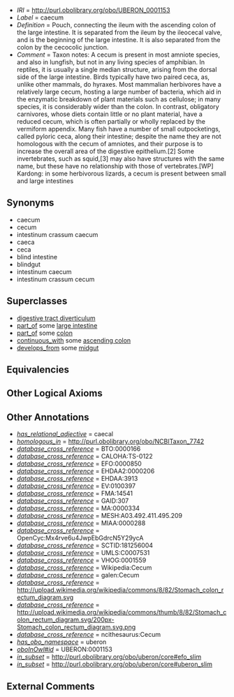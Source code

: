 * *IRI* = http://purl.obolibrary.org/obo/UBERON_0001153
 * *Label* = caecum
 * *Definition* = Pouch, connecting the ileum with the ascending colon of the large intestine. It is separated from the ileum by the ileocecal valve, and is the beginning of the large intestine. It is also separated from the colon by the cecocolic junction.
 * *Comment* = Taxon notes: A cecum is present in most amniote species, and also in lungfish, but not in any living species of amphibian. In reptiles, it is usually a single median structure, arising from the dorsal side of the large intestine. Birds typically have two paired ceca, as, unlike other mammals, do hyraxes. Most mammalian herbivores have a relatively large cecum, hosting a large number of bacteria, which aid in the enzymatic breakdown of plant materials such as cellulose; in many species, it is considerably wider than the colon. In contrast, obligatory carnivores, whose diets contain little or no plant material, have a reduced cecum, which is often partially or wholly replaced by the vermiform appendix. Many fish have a number of small outpocketings, called pyloric ceca, along their intestine; despite the name they are not homologous with the cecum of amniotes, and their purpose is to increase the overall area of the digestive epithelium.[2] Some invertebrates, such as squid,[3] may also have structures with the same name, but these have no relationship with those of vertebrates.[WP] Kardong: in some herbivorous lizards, a cecum is present between small and large intestines

## Synonyms

 * caecum
 * cecum
 * intestinum crassum caecum
 * caeca
 * ceca
 * blind intestine
 * blindgut
 * intestinum caecum
 * intestinum crassum cecum

## Superclasses

 * [digestive tract diverticulum](../../UBERON/54/UBERON_0009854.md)
 * [part_of](../../BFO/50/BFO_0000050.md) some [large intestine](../../UBERON/59/UBERON_0000059.md)
 * [part_of](../../BFO/50/BFO_0000050.md) some [colon](../../UBERON/55/UBERON_0001155.md)
 * [continuous_with](../../FMA/72/FMA_85972.md) some [ascending colon](../../UBERON/56/UBERON_0001156.md)
 * [develops_from](../../RO/02/RO_0002202.md) some [midgut](../../UBERON/45/UBERON_0001045.md)

## Equivalencies


## Other Logical Axioms


## Other Annotations

 * *[has_relational_adjective](../../UBPROP/07/UBPROP_0000007.md)* = caecal
 * *[homologous_in](../../core#homologous/in/core#homologous_in.md)* = http://purl.obolibrary.org/obo/NCBITaxon_7742
 * *[database_cross_reference](../../ef/oboInOwl#hasDbXref.md)* = BTO:0000166
 * *[database_cross_reference](../../ef/oboInOwl#hasDbXref.md)* = CALOHA:TS-0122
 * *[database_cross_reference](../../ef/oboInOwl#hasDbXref.md)* = EFO:0000850
 * *[database_cross_reference](../../ef/oboInOwl#hasDbXref.md)* = EHDAA2:0000206
 * *[database_cross_reference](../../ef/oboInOwl#hasDbXref.md)* = EHDAA:3913
 * *[database_cross_reference](../../ef/oboInOwl#hasDbXref.md)* = EV:0100397
 * *[database_cross_reference](../../ef/oboInOwl#hasDbXref.md)* = FMA:14541
 * *[database_cross_reference](../../ef/oboInOwl#hasDbXref.md)* = GAID:307
 * *[database_cross_reference](../../ef/oboInOwl#hasDbXref.md)* = MA:0000334
 * *[database_cross_reference](../../ef/oboInOwl#hasDbXref.md)* = MESH:A03.492.411.495.209
 * *[database_cross_reference](../../ef/oboInOwl#hasDbXref.md)* = MIAA:0000288
 * *[database_cross_reference](../../ef/oboInOwl#hasDbXref.md)* = OpenCyc:Mx4rve6u4JwpEbGdrcN5Y29ycA
 * *[database_cross_reference](../../ef/oboInOwl#hasDbXref.md)* = SCTID:181256004
 * *[database_cross_reference](../../ef/oboInOwl#hasDbXref.md)* = UMLS:C0007531
 * *[database_cross_reference](../../ef/oboInOwl#hasDbXref.md)* = VHOG:0001559
 * *[database_cross_reference](../../ef/oboInOwl#hasDbXref.md)* = Wikipedia:Cecum
 * *[database_cross_reference](../../ef/oboInOwl#hasDbXref.md)* = galen:Cecum
 * *[database_cross_reference](../../ef/oboInOwl#hasDbXref.md)* = http://upload.wikimedia.org/wikipedia/commons/8/82/Stomach_colon_rectum_diagram.svg
 * *[database_cross_reference](../../ef/oboInOwl#hasDbXref.md)* = http://upload.wikimedia.org/wikipedia/commons/thumb/8/82/Stomach_colon_rectum_diagram.svg/200px-Stomach_colon_rectum_diagram.svg.png
 * *[database_cross_reference](../../ef/oboInOwl#hasDbXref.md)* = ncithesaurus:Cecum
 * *[has_obo_namespace](../../ce/oboInOwl#hasOBONamespace.md)* = uberon
 * *[oboInOwl#id](../../id/oboInOwl#id.md)* = UBERON:0001153
 * *[in_subset](../../et/oboInOwl#inSubset.md)* = http://purl.obolibrary.org/obo/uberon/core#efo_slim
 * *[in_subset](../../et/oboInOwl#inSubset.md)* = http://purl.obolibrary.org/obo/uberon/core#uberon_slim

## External Comments

